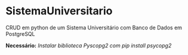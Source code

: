 # SistemaUniversitario
CRUD em python de um Sistema Universitário com Banco de Dados em PostgreSQL

**Necessário:**
*Instalar biblioteca Pyscopg2 com pip install psycopg2*
